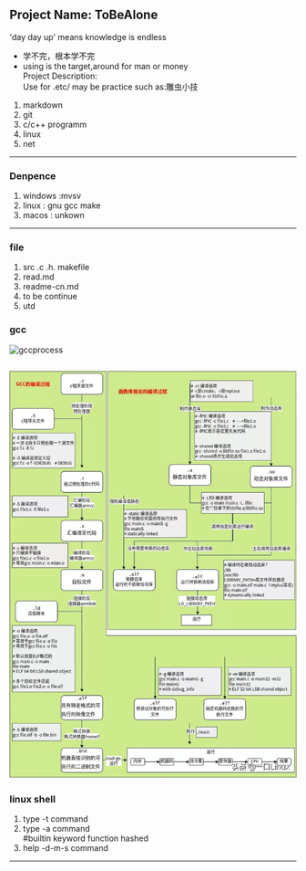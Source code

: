 ## Project Name: ToBeAlone
'day day up' means knowledge is endless
- 学不完，根本学不完
- using is the target,around for man or money  
Project Description:   
Use for .etc/
may be practice such as:雕虫小技
1. markdown
2. git 
3. c/c++ programm
4. linux
5. net  
----
### Denpence
1. windows :mvsv
2. linux : gnu gcc make
3. macos : unkown
----
### file
1. src  .c .h. makefile
3. read.md
4. readme-cn.md
5. to be continue
6. utd
### gcc  
![gccprocess]("https://github.com/lcz215/test/blob/main/ccomplier.jpg"
)

<img height="50%" 
src="./pic/ccomplier.jpg">
---
### linux shell  
1. type -t command  
2. type -a command  
#builtin keyword function hashed  
3. help -d-m-s command  
---
